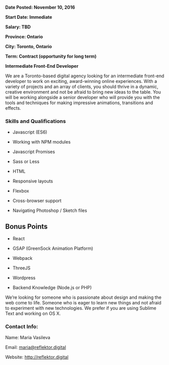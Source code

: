 **Date Posted: November 10, 2016**

**Start Date: Immediate**

**Salary: TBD**

**Province: Ontario**

**City: Toronto, Ontario**

**Term: Contract (opportunity for long term)**

**Intermediate Front-End Developer**

We are a Toronto-based digital agency looking for an intermediate front-end developer to work on exciting, award-winning online experiences. With a variety of projects and an array of clients, you should thrive in a dynamic, creative environment and not be afraid to bring new ideas to the table. You will be working alongside a senior developer who will provide you with the tools and techniques for making impressive animations, transitions and effects.

### Skills and Qualifications 

* Javascript (ES6)

* Working with NPM modules

* Javascript Promises

* Sass or Less

* HTML

* Responsive layouts

* Flexbox

* Cross-browser support

* Navigating Photoshop / Sketch files

## Bonus Points

* React

* GSAP (GreenSock Animation Platform)

* Webpack

* ThreeJS

* Wordpress

* Backend Knowledge (Node.js or PHP)

We’re looking for someone who is passionate about design and making the web come to life. Someone who is eager to learn new things and not afraid to experiment with new technologies. We prefer if you are using Sublime Text and working on OS X. 

### Contact Info:

Name: Maria Vasileva

Email: maria@reflektor.digital

Website: http://reflektor.digital

